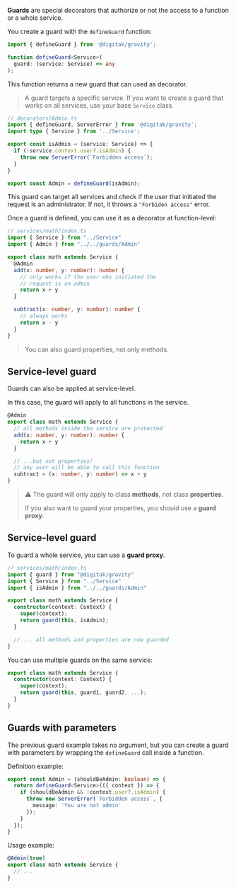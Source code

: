 **Guards** are special decorators that authorize or not the access to a function or a whole service.

You create a guard with the `defineGuard` function:

```ts
import { defineGuard } from '@digitak/gravity';

function defineGuard<Service>(
  guard: (service: Service) => any
);
```

This function returns a new guard that can used as decorator.

> A guard targets a specific service. If you want to create a guard that works on all services, use your base `Service` class.

```ts
// decorators/Admin.ts
import { defineGuard, ServerError } from '@digitak/gravity';
import type { Service } from '../Service';

export const isAdmin = (service: Service) => {
  if (!service.context.user?.isAdmin) {
    throw new ServerError(`Forbidden access`);
  }
}

export const Admin = defineGuard(isAdmin);
```

This guard can target all services and check if the user that initiated the request is an administrator. If not, it throws a `"Forbiden access"` error.

Once a guard is defined, you can use it as a decorator at function-level:

```ts
// services/math/index.ts
import { Service } from "../Service"
import { Admin } from "../../guards/Admin"

export class math extends Service {
  @Admin
  add(x: number, y: number): number {
    // only works if the user who initiated the
    // request is an admin
    return x + y
  }

  subtract(x: number, y: number): number {
    // always works
    return x - y
  }
}
```

> You can also guard properties, not only methods.

## Service-level guard

Guards can also be applied at service-level.

In this case, the guard will apply to all functions in the service.

```ts
@Admin
export class math extends Service {
  // all methods inside the service are protected
  add(x: number, y: number): number {
    return x + y
  }

  // ...but not properties!
  // any user will be able to call this function
  subtract = (x: number, y: number) => x + y
}
```


> ⚠️ The guard will only apply to class **methods**, not class **properties**.
>
> If you also want to guard your properties, you should use a **guard proxy**.


## Service-level guard

To guard a whole service, you can use a **guard proxy**.

```ts
// services/math/index.ts
import { guard } from "@digitak/gravity"
import { Service } from "../Service"
import { isAdmin } from "../../guards/Admin"

export class math extends Service {
  constructor(context: Context) {
    super(context);
    return guard(this, isAdmin);
  }

  // ... all methods and properties are now guarded
}
```

You can use multiple guards on the same service:

```ts
export class math extends Service {
  constructor(context: Context) {
    super(context);
    return guard(this, guard1, guard2, ...);
  }
}

```

## Guards with parameters

The previous guard example takes no argument, but you can create a guard with parameters by wrapping the `defineGuard` call inside a function.

Definition example:

```ts
export const Admin = (shouldBeAdmin: boolean) => {
  return defineGuard<Service>(({ context }) => {
    if (shouldBeAdmin && !context.user?.isAdmin) {
      throw new ServerError(`Forbidden access`, {
        message: 'You are not admin'
      });
    }
  });
}
```

Usage example:

```ts
@Admin(true)
export class math extends Service {
  // ...
}
```
